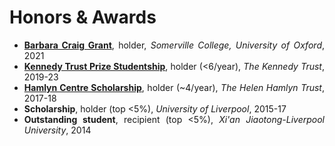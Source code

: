 # <i class="fas fa-trophy"></i> Honors & Awards
<div class="logo-text" style="list-style-type:disc;text-align:justify">
<ul>
<li>
<b><a href='https://blogs.some.ox.ac.uk/mcr/who-we-are/docs/'>Barbara Craig Grant</a></b>, holder, <span style="text-align:right"><i>Somerville College, University of Oxford</i>, 2021</span>
</li>
<li>
<b><a href='https://www.ndorms.ox.ac.uk/graduate-courses/kennedy-trust-prize-studentships'>Kennedy Trust Prize Studentship</a></b>, holder (<6/year), <span style="text-align:right"><i>The Kennedy Trust</i>, 2019-23</span>
</li>
<li>
<b><a href='https://www.imperial.ac.uk/hamlyn-centre/about-us/funding/'>Hamlyn Centre Scholarship</a></b>, holder (~4/year), <span style="text-align:right"><i>The Helen Hamlyn Trust</i>, 2017-18</span>
</li>
<li>
<b>Scholarship</b>, holder (top <5%), <span style="text-align:right"><i>University of Liverpool</i>, 2015-17</span>
</li>
<li>
<b>Outstanding student</b>, recipient (top <5%), <span style="text-align:right"><i>Xi'an Jiaotong-Liverpool University</i>, 2014</span>
</li>
</ul>
</div>
